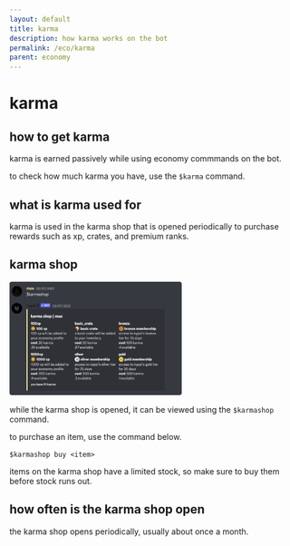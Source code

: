 ```yaml
---
layout: default
title: karma
description: how karma works on the bot
permalink: /eco/karma
parent: economy
---
```


# karma

## how to get karma

karma is earned passively while using economy commmands on the bot.

to check how much karma you have, use the `$karma` command.

## what is karma used for

karma is used in the karma shop that is opened periodically to purchase rewards such as xp, crates, and premium ranks.

## karma shop

<img src="https://raw.githubusercontent.com/tekoh/nypsi/docs/assets/karmashop_1.png" height="200px" width="auto" style="border-radius:4px">

while the karma shop is opened, it can be viewed using the `$karmashop` command.

to purchase an item, use the command below.

```
$karmashop buy <item>
```

items on the karma shop have a limited stock, so make sure to buy them before stock runs out.

## how often is the karma shop open

the karma shop opens periodically, usually about once a month.
